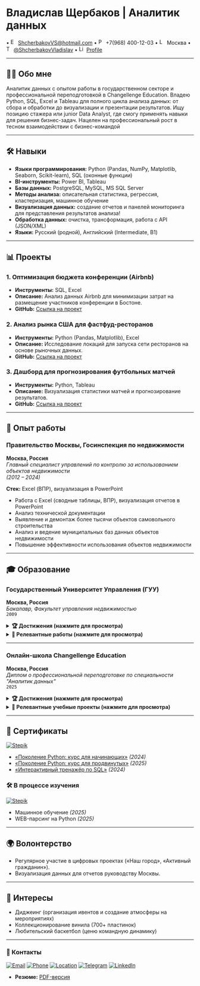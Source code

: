 # Владислав Щербаков | Аналитик данных

• <img src="https://api.iconify.design/mdi:email.svg" width="16" alt="Email"/> ShcherbakovVS@hotmail.com • <img src="https://api.iconify.design/mdi:phone.svg" width="16" alt="Phone"/> +7(968) 400-12-03 • <img src="https://api.iconify.design/mdi:map-marker.svg" width="16" alt="Location"/> Москва • <img src="https://api.iconify.design/mdi:telegram.svg" width="16" alt="Telegram"/> [@ShcherbakovVladislav](https://t.me/ShcherbakovVladislav) • <img src="https://api.iconify.design/mdi:linkedin.svg" width="16" alt="LinkedIn"/> [Profile](https://linkedin.com/in/...)

---
## **👨‍💻 Обо мне**  
Аналитик данных с опытом работы в государственном секторе и профессиональной переподготовкой в Changellenge Education. Владею Python, SQL, Excel и Tableau для полного цикла анализа данных: от сбора и обработки до визуализации и презентации результатов. Ищу позицию стажера или junior Data Analyst, где смогу применять навыки для решения бизнес-задач.  Нацелен на профессиональный рост в тесном взаимодействии с бизнес-командой

---
## **🛠 Навыки**  
- **Языки программирования:** Python (Pandas, NumPy, Matplotlib, Seaborn, Scikit-learn), SQL (оконные функции)  
- **BI-инструменты:** Power BI, Tableau  
- **Базы данных:** PostgreSQL, MySQL, MS SQL Server  
- **Методы анализа:** описательная статистика, регрессия, кластеризация, машинное обучение  
- **Визуализация данных:** создание отчетов и панелей мониторинга для представления результатов анализа!
- **Обработка данных:** очистка, трансформация, работа с API (JSON/XML)  
- **Языки:** Русский (родной), Английский (Intermediate, B1)  
---
## **📊 Проекты**  
### **1. Оптимизация бюджета конференции (Airbnb)**  
- **Инструменты:** SQL, Excel  
- **Описание:** Анализ данных Airbnb для минимизации затрат на размещение участников конференции в Бостоне.  
- **GitHub:** [Ссылка на проект](...)  
### **2. Анализ рынка США для фастфуд-ресторанов**  
- **Инструменты:** Python (Pandas, Matplotlib), Excel  
- **Описание:** Исследование локаций для запуска сети ресторанов на основе рыночных данных.  
- **GitHub:** [Ссылка на проект](...)  
### **3. Дашборд для прогнозирования футбольных матчей**  
- **Инструменты:** Python, Tableau  
- **Описание:** Визуализация статистики матчей и прогнозирование результатов.  
- **GitHub:** [Ссылка на проект](...)  
---
## **💼 Опыт работы**
### **Правительство Москвы, Госинспекция по недвижимости**  
**Москва, Россия**  
*Главный специалист управлений по контролю за использованием объектов недвижимости*  
*(2012 – 2024)*

**Стек:** Excel (ВПР), визуализация в PowerPoint  
- Работа с Excel (сводные таблицы, ВПР), визуализация отчетов в PowerPoint  
- Анализ технической документации  
- Выявление и демонтаж более тысячи объектов самовольного строительства  
- Анализ и ведение муниципальных баз данных объектов недвижимости  
- Повышение эффективности использования объектов недвижимости  
---
## **🎓 Образование**

### **Государственный Университет Управления (ГУУ)**  
**Москва, Россия**  
*Бакалавр, Факультет управления недвижимостью*  
`2009`  

<details>
  <summary><b>🏆 Достижения (нажмите для просмотра)</b></summary>
  
  - Участие в профильных семинарах и конференциях
</details>

<details>
  <summary><b>📝 Релевантные работы (нажмите для просмотра)</b></summary>

  - **Дипломная работа:**  
    _"Прогнозирование инвестиционной привлекательности коммерческой недвижимости"_  
    - Анализ рыночных тенденций  
    - Разработка модели оценки  
    - Визуализация результатов в Excel
</details>

---

### **Онлайн-школа Changellenge Education**  
**Москва, Россия**  
*Диплом о профессиональной переподготовке по специальности "Аналитик данных"*  
`2025`  

<details>
  <summary><b>🏆 Достижения (нажмите для просмотра)</b></summary>
  
  - **Первое место** в командном проекте _"Оптимизация бюджета на размещение участников конференции в Бостоне (Airbnb)"_
</details>

<details>
  <summary><b>📂 Релевантные учебные проекты (нажмите для просмотра)</b></summary>

  - **Оптимизация бюджета конференции**  
    `SQL` | `Excel`  
    Анализ данных Airbnb для минимизации затрат на размещение
  
  - **Анализ рынка США для фастфуд-сети**  
    `Python` | `Excel`  
    Исследование локаций для запуска ресторанов
  
  - **Дашборд для прогнозирования футбольных матчей**  
    `Python` | `Tableau`  
    Визуализация статистики и прогнозов
</details>

---
## **📜 Сертификаты**  
[<img src="https://img.shields.io/badge/-Stepik-01BABC?style=flat&logo=stepik&logoColor=white" alt="Stepik">](https://stepik.org)  
- [«Поколение Python: курс для начинающих»](https://stepik.org/cert/2474707) *(2024)*  
- [«Поколение Python: курс для продвинутых»](https://stepik.org/cert/2919133) *(2025)*  
- [«Интерактивный тренажёр по SQL»](https://stepik.org/cert/2528386) *(2024)*  
### **🛠 В процессе изучения**  
[<img src="https://img.shields.io/badge/-Stepik-01BABC?style=flat&logo=stepik&logoColor=white" alt="Stepik">](https://stepik.org)  
- Машинное обучение *(2025)*  
- WEB-парсинг на Python *(2025)*  
---
## **🌍 Волонтерство**  
- Регулярное участие в цифровых проектах («Наш город», «Активный гражданин»).  
- Визуализация данных для отчетов руководству Москвы.  
---
## **🎵 Интересы**  
- Диджеинг (организация ивентов и создание атмосферы на мероприятиях)
- Коллекционирование винила (700+ пластинок)  
- Любительский баскетбол  (ценю командную динамику)
---
### **📌 Контакты**  
[![Email](https://img.shields.io/badge/Email-ShcherbakovVS@hotmail.com-0078D4?logo=microsoft-outlook)](mailto:ShcherbakovVS@hotmail.com) [![Phone](https://img.shields.io/badge/Phone-+7(968)400--12--03-25D366?logo=whatsapp)](tel:+79684001203) [![Location](https://img.shields.io/badge/Location-Moscow-red?logo=googlemaps)](https://maps.google.com/?q=Moscow) [![Telegram](https://img.shields.io/badge/Telegram-@ShcherbakovVladislav-26A5E4?logo=telegram)](https://t.me/ShcherbakovVladislav) [![LinkedIn](https://img.shields.io/badge/LinkedIn-Profile-0A66C2?logo=linkedin)](https://linkedin.com/in/...)
- **Резюме:** [PDF-версия](...)


